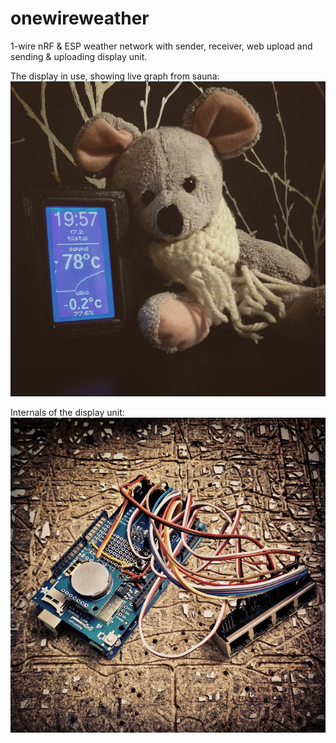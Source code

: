 # onewireweather
1-wire nRF & ESP weather network with sender, receiver, web upload and sending & uploading display unit.

The display in use, showing live graph from sauna:<br/>
![display unit](https://raw.githubusercontent.com/mlehto/onewireweather/master/docs/display.jpg)

Internals of the display  unit:<br/>
![display unit pcb](https://raw.githubusercontent.com/mlehto/onewireweather/master/docs/pcb.jpg)
